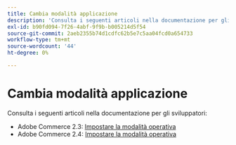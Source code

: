 ```yaml
---
title: Cambia modalità applicazione
description: 'Consulta i seguenti articoli nella documentazione per gli sviluppatori:'
exl-id: b90fd094-7f26-4abf-9f9b-b005214d5f54
source-git-commit: 2aeb2355b74d1cdfc62b5e7c5aa04fcd0a654733
workflow-type: tm+mt
source-wordcount: '44'
ht-degree: 0%

---
```


# Cambia modalità applicazione

Consulta i seguenti articoli nella documentazione per gli sviluppatori:

* Adobe Commerce 2.3: [Impostare la modalità operativa](https://experienceleague.adobe.com/en/docs/commerce-operations/configuration-guide/cli/set-mode)
* Adobe Commerce 2.4: [Impostare la modalità operativa](https://experienceleague.adobe.com/en/docs/commerce-operations/configuration-guide/cli/set-mode)

